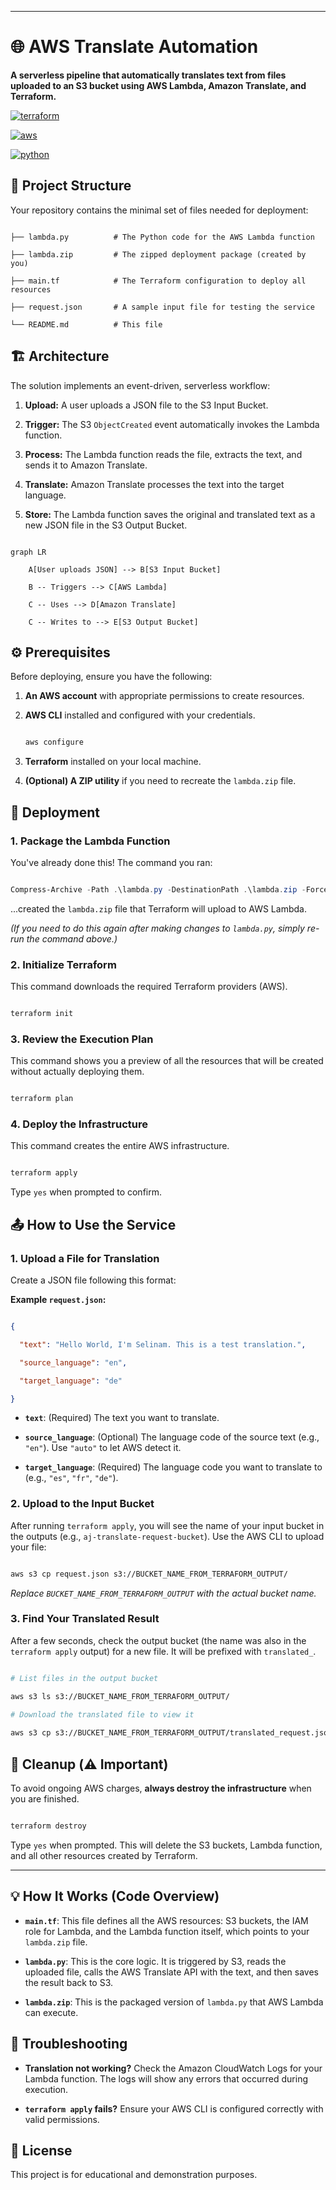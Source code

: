 

***
 
# 🌐 AWS Translate Automation
 
**A serverless pipeline that automatically translates text from files uploaded to an S3 bucket using AWS Lambda, Amazon Translate, and Terraform.**
 
[![terraform](https://img.shields.io/badge/Terraform-v1.0%2B-7B42BC.svg?logo=terraform)](https://www.terraform.io/)

[![aws](https://img.shields.io/badge/AWS-Lambda%20%7C%20S3%20%7C%20Translate-FF9900.svg?logo=amazonaws)](https://aws.amazon.com/)

[![python](https://img.shields.io/badge/Python-3.8%2B-3776AB.svg?logo=python)](https://www.python.org/)
 
## 📁 Project Structure
 
Your repository contains the minimal set of files needed for deployment:
 
```

├── lambda.py          # The Python code for the AWS Lambda function

├── lambda.zip         # The zipped deployment package (created by you)

├── main.tf            # The Terraform configuration to deploy all resources

├── request.json       # A sample input file for testing the service

└── README.md          # This file

```
 
## 🏗️ Architecture
 
The solution implements an event-driven, serverless workflow:
 
1.  **Upload:** A user uploads a JSON file to the S3 Input Bucket.

2.  **Trigger:** The S3 `ObjectCreated` event automatically invokes the Lambda function.

3.  **Process:** The Lambda function reads the file, extracts the text, and sends it to Amazon Translate.

4.  **Translate:** Amazon Translate processes the text into the target language.

5.  **Store:** The Lambda function saves the original and translated text as a new JSON file in the S3 Output Bucket.
 
```mermaid

graph LR

    A[User uploads JSON] --> B[S3 Input Bucket]

    B -- Triggers --> C[AWS Lambda]

    C -- Uses --> D[Amazon Translate]

    C -- Writes to --> E[S3 Output Bucket]

```
 
## ⚙️ Prerequisites
 
Before deploying, ensure you have the following:
 
1.  **An AWS account** with appropriate permissions to create resources.

2.  **AWS CLI** installed and configured with your credentials.

    ```bash

    aws configure

    ```

3.  **Terraform** installed on your local machine.

4.  **(Optional) A ZIP utility** if you need to recreate the `lambda.zip` file.
 
## 🚀 Deployment
 
### 1. Package the Lambda Function
 
You've already done this! The command you ran:

```powershell

Compress-Archive -Path .\lambda.py -DestinationPath .\lambda.zip -Force

```

...created the `lambda.zip` file that Terraform will upload to AWS Lambda.
 
*(If you need to do this again after making changes to `lambda.py`, simply re-run the command above.)*
 
### 2. Initialize Terraform
 
This command downloads the required Terraform providers (AWS).
 
```bash

terraform init

```
 
### 3. Review the Execution Plan
 
This command shows you a preview of all the resources that will be created without actually deploying them.
 
```bash

terraform plan

```
 
### 4. Deploy the Infrastructure
 
This command creates the entire AWS infrastructure.
 
```bash

terraform apply

```

Type `yes` when prompted to confirm.
 
## 📤 How to Use the Service
 
### 1. Upload a File for Translation
 
Create a JSON file following this format:
 
**Example `request.json`:**

```json

{

  "text": "Hello World, I'm Selinam. This is a test translation.",

  "source_language": "en",

  "target_language": "de"

}

```
 
-   **`text`**: (Required) The text you want to translate.

-   **`source_language`**: (Optional) The language code of the source text (e.g., `"en"`). Use `"auto"` to let AWS detect it.

-   **`target_language`**: (Required) The language code you want to translate to (e.g., `"es"`, `"fr"`, `"de"`).
 
### 2. Upload to the Input Bucket
 
After running `terraform apply`, you will see the name of your input bucket in the outputs (e.g., `aj-translate-request-bucket`). Use the AWS CLI to upload your file:
 
```bash

aws s3 cp request.json s3://BUCKET_NAME_FROM_TERRAFORM_OUTPUT/

```

*Replace `BUCKET_NAME_FROM_TERRAFORM_OUTPUT` with the actual bucket name.*
 
### 3. Find Your Translated Result
 
After a few seconds, check the output bucket (the name was also in the `terraform apply` output) for a new file. It will be prefixed with `translated_`.
 
```bash

# List files in the output bucket

aws s3 ls s3://BUCKET_NAME_FROM_TERRAFORM_OUTPUT/
 
# Download the translated file to view it

aws s3 cp s3://BUCKET_NAME_FROM_TERRAFORM_OUTPUT/translated_request.json .

```
 
## 🧼 Cleanup (⚠️ Important)
 
To avoid ongoing AWS charges, **always destroy the infrastructure** when you are finished.
 
```bash

terraform destroy

```

Type `yes` when prompted. This will delete the S3 buckets, Lambda function, and all other resources created by Terraform.
 
---
 
## 💡 How It Works (Code Overview)
 
-   **`main.tf`**: This file defines all the AWS resources: S3 buckets, the IAM role for Lambda, and the Lambda function itself, which points to your `lambda.zip` file.

-   **`lambda.py`**: This is the core logic. It is triggered by S3, reads the uploaded file, calls the AWS Translate API with the text, and then saves the result back to S3.

-   **`lambda.zip`**: This is the packaged version of `lambda.py` that AWS Lambda can execute.
 
## 🐛 Troubleshooting
 
-   **Translation not working?** Check the Amazon CloudWatch Logs for your Lambda function. The logs will show any errors that occurred during execution.

-   **`terraform apply` fails?** Ensure your AWS CLI is configured correctly with valid permissions.
 
## 📝 License
 
This project is for educational and demonstration purposes.

 

